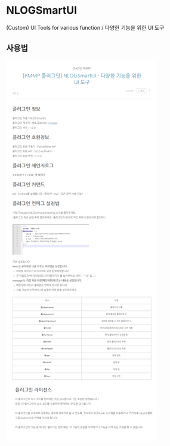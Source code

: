 # NLOGSmartUI
(Custom) UI Tools for various function / 다양한 기능을 위한 UI 도구

## 사용법
<a href="http://blog.naver.com/sorisem4106/221148431029" target="_blank">
<img src="https://github.com/NLOGPlugins/NLOGSmartUI/blob/master/%EC%BA%A1%EC%B2%98.jpg?raw=true"></a>
